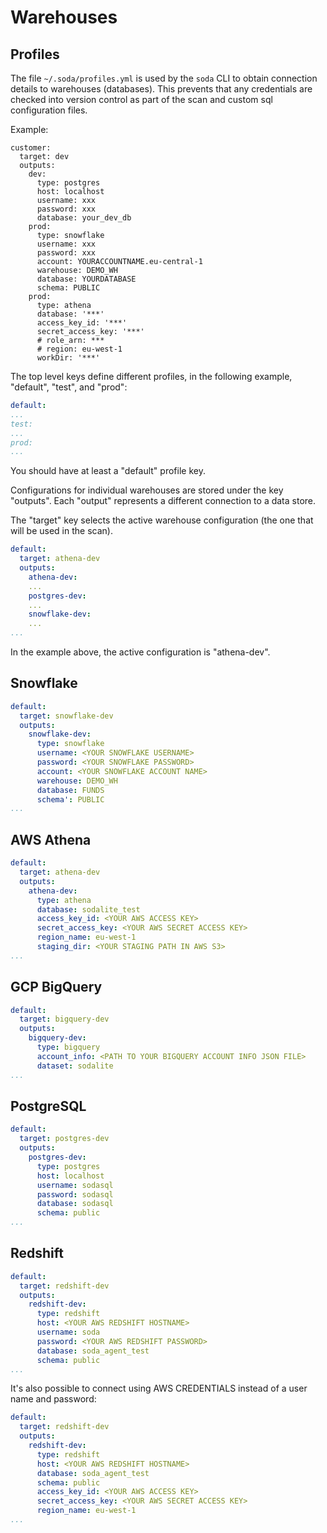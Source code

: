 # Warehouses

## Profiles

The file `~/.soda/profiles.yml` is used by the `soda` CLI to obtain connection details to  warehouses (databases).
This prevents that any credentials are checked into version control as part of the scan and custom sql configuration files.

Example:
```
customer:
  target: dev
  outputs:
    dev:
      type: postgres
      host: localhost
      username: xxx
      password: xxx
      database: your_dev_db
    prod:
      type: snowflake
      username: xxx
      password: xxx
      account: YOURACCOUNTNAME.eu-central-1
      warehouse: DEMO_WH
      database: YOURDATABASE
      schema: PUBLIC
    prod:
      type: athena
      database: '***'
      access_key_id: '***'
      secret_access_key: '***'
      # role_arn: ***
      # region: eu-west-1
      workDir: '***'
```

The top level keys define different profiles, in the following example, "default", "test", and "prod":

```yaml
default:
...
test:
...
prod:
...
```

You should have at least a "default" profile key.

Configurations for individual warehouses are stored under the key "outputs". Each "output" represents a different connection to a data store.

The "target" key selects the active warehouse configuration (the one that will be used in the scan).

```yaml
default:
  target: athena-dev
  outputs:
    athena-dev:
    ...
    postgres-dev:
    ...
    snowflake-dev:
    ...
...
```

In the example above, the active configuration is "athena-dev".

## Snowflake

```yaml
default:
  target: snowflake-dev
  outputs:
    snowflake-dev:
      type: snowflake
      username: <YOUR SNOWFLAKE USERNAME>
      password: <YOUR SNOWFLAKE PASSWORD>
      account: <YOUR SNOWFLAKE ACCOUNT NAME>
      warehouse: DEMO_WH
      database: FUNDS
      schema': PUBLIC
...
```

## AWS Athena

```yaml
default:
  target: athena-dev
  outputs:
    athena-dev:
      type: athena
      database: sodalite_test
      access_key_id: <YOUR AWS ACCESS KEY>
      secret_access_key: <YOUR AWS SECRET ACCESS KEY>
      region_name: eu-west-1
      staging_dir: <YOUR STAGING PATH IN AWS S3>
...
```

## GCP BigQuery

```yaml
default:
  target: bigquery-dev
  outputs:
    bigquery-dev:
      type: bigquery
      account_info: <PATH TO YOUR BIGQUERY ACCOUNT INFO JSON FILE>
      dataset: sodalite
...
```

## PostgreSQL

```yaml
default:
  target: postgres-dev
  outputs:
    postgres-dev:
      type: postgres
      host: localhost
      username: sodasql
      password: sodasql
      database: sodasql
      schema: public
...
```

## Redshift

```yaml
default:
  target: redshift-dev
  outputs:
    redshift-dev:
      type: redshift
      host: <YOUR AWS REDSHIFT HOSTNAME>
      username: soda
      password: <YOUR AWS REDSHIFT PASSWORD>
      database: soda_agent_test
      schema: public
...
```

It's also possible to connect using AWS CREDENTIALS instead of a user name and password:

```yaml
default:
  target: redshift-dev
  outputs:
    redshift-dev:
      type: redshift
      host: <YOUR AWS REDSHIFT HOSTNAME>
      database: soda_agent_test
      schema: public
      access_key_id: <YOUR AWS ACCESS KEY>
      secret_access_key: <YOUR AWS SECRET ACCESS KEY>
      region_name: eu-west-1
...
```
```